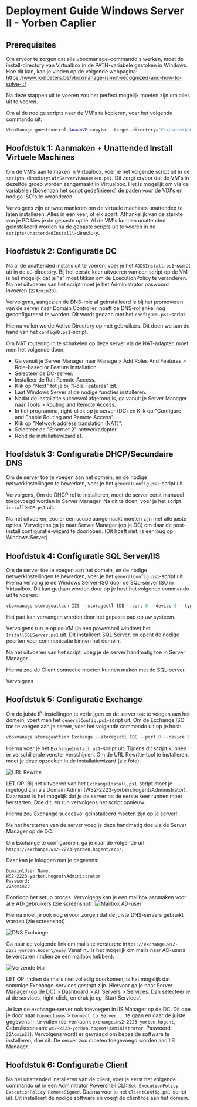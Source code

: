 # Deployment Guide Windows Server II - Yorben Caplier

## Prerequisites

Om ervoor te zorgen dat alle vboxmanage-commando's werken, moet de install-directory van Virtualbox in de PATH-variabele gestoken in Windows. Hoe dit kan, kan je vinden op de volgende webpagina: https://www.roelpeters.be/vboxmanage-is-not-recognized-and-how-to-solve-it/

Na deze stappen uit te voeren zou het perfect mogelijk moeten zijn om alles uit te voeren.

Om al de nodige scripts naar de VM's te kopieren, voer het volgende commando uit:
```powershell
VboxManage guestcontrol $naamVM copyto --target-directory="C:\Users\Administrator\Desktop" "C:\Users\yorbe\Desktop\Windows Server II\scripts" --username Administrator --password 22Admin23
```
## Hoofdstuk 1: Aanmaken + Unattended Install Virtuele Machines

Om de VM's aan te maken in Virtualbox, voer je het volgende script uit in de `scripts`-directory: `WinServerVMAanmaken.ps1`. Dit zorgt ervoor dat de VM's in dezelfde groep worden aangemaakt in Virtualbox. Het is mogelijk om via de variabelen (bovenaan het script gedefinieerd) de paden voor de VDI's en nodige ISO's te veranderen.

Vervolgens zijn er twee manieren om de virtuele machines unattended te laten installeren: Alles in een keer, of elk apart. Afhankelijk van de sterkte van je PC kies je de gepaste optie. Al de VM's kunnen unattended geinstalleerd worden na de gepaste scripts uit te voeren in de `scripts\UnattendedInstall\`-directory.


## Hoofdstuk 2: Configuratie DC

Na al de unattended installs uit te voeren, voer je het `ADDSInstall.ps1`-script uit in de `DC`-directory. Bij het eerste keer uitvoeren van een script op de VM is het mogelijk dat je "a" moet tikken om de ExecutionPolicy te veranderen. Na het uitvoeren van het script moet je het Administrator paswoord invoeren (`22Admin23`).

Vervolgens, aangezien de DNS-role al geinstalleerd is bij het promoveren van de server naar Domain Controller, hoeft de DNS-rol enkel nog geconfigureerd te worden. Dit wordt gedaan met het `configDNS.ps1`-script.

Hierna vullen we de Active Directory op met gebruikers. Dit doen we aan de hand van het `configAD.ps1`-script.


Om NAT routering in te schakelen op deze server via de NAT-adapter, moet men het volgende doen:
- Ga vanuit je Server Manager naar Manage > Add Roles And Features > Role-based or Feature Installation
- Selecteer de DC-server.
- Installeer de Rol: Remote Access.
- Klik op "Next" tot je bij "Role Features" zit.
- Laat Windows Server al de nodige functies installeren.
- Nadat de installatie succesvol afgerond is, ga vanuit je Server Manager naar Tools > Routing and Remote Access.
- In het programma, right-click op je server (DC) en Klik op "Configure and Enable Routing and Remote Access".
- Klik op "Network address translation (NAT)".
- Selecteer de "Ethernet 2" netwerkadapter.
- Rond de installatiewizard af.


## Hoofdstuk 3: Configuratie DHCP/Secundaire DNS

Om de server toe te voegen aan het domein, en de nodige netwerkinstellingen te bewerken, voer je het `generalConfig.ps1`-script uit. 


Vervolgens, Om de DHCP rol te installeren, moet de server eerst manueel toegevoegd worden in Server Manager. Na dit te doen, voer je het script `installDHCP.ps1` uit.

Na het uitvoeren, zou er een scope aangemaakt moeten zijn met alle juiste opties. Vervolgens ga je naar Server Manager (op je DC) om daar de post-install configuratie-wizard te doorlopen. (Dit hoeft niet, is een bug op Windows Server)



## Hoofdstuk 4: Configuratie SQL Server/IIS

Om de server toe te voegen aan het domein, en de nodige netwerkinstellingen te bewerken, voer je het `generalConfig.ps1`-script uit. Hierna vervang je de Windows Server-ISO door de SQL-server ISO in Virtualbox. 
Dit kan gedaan worden door op je host het volgende commando uit te voeren:
```powershell
vboxmanage storageattach IIS --storagectl IDE --port 0 --device 0 --type dvddrive --medium "D:\VirtualBox VMs\en_sql_server_2019_standard_x64_dvd_814b57aa.iso"
```
Het pad kan vervangen worden door het gepaste pad op uw systeem.

Vervolgens run je op de VM (in een powershell window) het `InstallSQLServer.ps1` uit. Dit installeert SQL Server, en opent de nodige poorten voor communicatie binnen het domein.

Na het uitvoeren van het script, voeg je de server handmatig toe in Server Manager.

Hierna zou de Client connectie moeten kunnen maken met de SQL-server.

Vervolgens

## Hoofdstuk 5: Configuratie Exchange
Om de juiste IP-instellingen te verkrijgen en de server toe te voegen aan het domein, voert men het `generalConfig.ps1`-script uit. 
Om de Exchange ISO toe te voegen aan je server, voer het volgende commando uit op je host:
```powershell
vboxmanage storageattach Exchange --storagectl IDE --port 0 --device 0 --type dvddrive --medium "D:\VirtualBox VMs\mul_exchange_server_2019_cumulative_update_12_x64_dvd_52bf3153.iso"
```
Hierna voer je het `ExchangeInstall.ps1`-script uit. Tijdens dit script kunnen er verschillende venster verschijnen. Om de URL Rewrite-tool te installeren, moet je deze opzoeken in de installatiewizard (zie foto).

![URL Rewrite](img/URLRewrite.png)

LET OP: Bij het uitvoeren van het `ExchangeInstall.ps1`-script moet je ingelogd zijn als Domain Admin (WS2-2223-yorben.hogent\Administrator). Daarnaast is het mogelijk dat je de server na de eerste keer runnen moet herstarten. Doe dit, en run vervolgens het script opnieuw.

Hierna zou Exchange succesvol geinstalleerd moeten zijn op je server!

Na het herstarten van de server voeg je deze handmatig doe via de Server Manager op de DC.

Om Exchange te configureren, ga je naar de volgende url: `https://exchange.ws2-2223-yorben.hogent/ecp/`.

Daar kan je inloggen met je gegevens:
```
Domain\User Name:
WS2-2223-yorben.hogent\Administrator
Password:
22Admin23
```

Doorloop het setup proces. Vervolgens kan je een mailbox aanmaken voor alle AD-gebruikers (zie screenshot).
![Mailbox AD-user](img/MailboxADuser.png)

Hierna moet je ook nog ervoor zorgen dat de juiste DNS-servers gebruikt worden (zie screenshot).

![DNS Exchange](img/DNSServersExchange.png)

Ga naar de volgende link om mails te versturen: `https://exchange.ws2-2223-yorben.hogent/owa/`
Vanaf nu is het mogelijk om mails naar AD-users te versturen (indien ze een mailbox hebben).

![Verzende Mail](img/VerstuurdeMail.png)

LET OP: Indien de mails niet volledig doorkomen, is het mogelijk dat sommige Exchange-services gestopt zijn. Hiervoor ga je naar Server Manager (op de DC) > Dashboard > All Servers > Services. Dan selecteer je al de services, right-click, en druk je op 'Start Services'.

Je kan de exchange-server ook toevoegen in IIS Manager op de DC. Dit doe je door naar `Connections` > `Connect to Server...` te gaan en daar de juiste gegevens in te vullen (servernaam: `exchange.ws2-2223-yorben.hogent`, Gebruikersnaam: `ws2-2223-yorben.hogent\Administrator`, Paswoord: `22Admin23`). Vervolgens wordt er gevraagd om bepaalde software te installeren, doe dit. De server zou moeten toegevoegd worden aan IIS Manager. 
## Hoofdstuk 6: Configuratie Client

Na het unattended installeren van de client, voer je eerst het volgende commando uit in een Adminitrator Powershell CLI: ```Set-ExecutionPolicy -ExecutionPolicy RemoteSigned```. Daarna voer je het `ClientConfig.ps1`-script uit. Dit installeert de nodige software en voegt de client toe aan het domein.